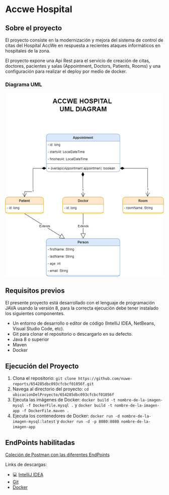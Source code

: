 # Accwe Hospital

## Sobre el proyecto
El proyecto consiste en la modernización y mejora del sistema de control de citas del Hospital AccWe en respuesta a recientes ataques informáticos en hospitales de la zona.

El proyecto expone una Api Rest para el servicio de creación de citas, doctores, pacientes y salas (Appointment, Doctors, Patients, Rooms) y una configuración para realizar el deploy por medio de docker.

### Diagrama UML

![Diagrama UML](accwe_hospita_uml.png)

## Requisitos previos

El presente proyecto está desarrollado con el lenguaje de programación JAVA usando la versión 8, para la correcta ejecución debe tener instalado los siguientes componentes.
- Un entorno de desarrollo o editor de código (IntelliJ IDEA, NetBeans, Visual Studio Code, etc).
- Git para clonar el repositorio o descargarlo en su defecto.
- Java 8 o superior
- Maven
- Docker

## Ejecución del Proyecto

1. Clona el repositorio: `git clone https://github.com/nuwe-reports/654285dbc093cfcbcf01056f.git`
2. Navega al directorio del proyecto: `cd ubicacionDelProyecto/654285dbc093cfcbcf01056f`
3. Ejecuta las imágenes de Docker:  `docker build -t nombre-de-la-imagen-mysql -f DockerFile.mysql .` y `docker build -t nombre-de-la-imagen-app -f DockerFile.maven .`
4. Ejecuta los contenedores de Docker: `docker run -d nombre-de-la-imagen-mysql:latest` y `docker run -d -p 8080:8080 nombre-de-la-imagen-app`

## EndPoints habilitadas

[Coleción de Postman con las diferentes EndPoints](Accwe-hospital.postman_collection.json)


Links de descargas:
- 💻 [ IntelliJ IDEA ](https://www.jetbrains.com/es-es/idea/download/#section=windows)
- [ Git ](https://git-scm.com/downloads)
- [ Docker ](https://www.docker.com/get-started/)
